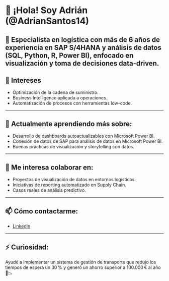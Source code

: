 # 👋 ¡Hola! Soy Adrián (@AdrianSantos14)

🎯 Especialista en logística con más de 6 años de experiencia en SAP S/4HANA y análisis de datos (SQL, Python, R, Power BI), enfocado en visualización y toma de decisiones data-driven.
---
## 👀 Intereses
- Optimización de la cadena de suministro.
- Business Intelligence aplicada a operaciones.
- Automatización de procesos con herramientas low-code.
---
## 🌱 Actualmente aprendiendo más sobre:
- Desarrollo de dashboards autoactualizables con Microsoft Power BI.
- Conexión de datos de SAP para análisis de datos en Microsoft Power BI.  
- Buenas prácticas de visualización y storytelling con datos.
---
## 💬 Me interesa colaborar en:
- Proyectos de visualización de datos en entornos logísticos.  
- Iniciativas de reporting automatizado en Supply Chain.  
- Casos reales de análisis predictivo.  
---
## 📫 Cómo contactarme:
- [LinkedIn](https://es.linkedin.com/in/adriansantos-logistica-transporte)
---
## ⚡ Curiosidad:
Ayudé a implementar un sistema de gestión de transporte que redujo los tiempos de espera un 30 % y generó un ahorro superior a 100.000 € al año 🚛📉

<!---
AdrianSantos14/AdrianSantos14 is a ✨ special ✨ repository because its `README.md` (this file) appears on your GitHub profile.
You can click the Preview link to take a look at your changes.
--->
